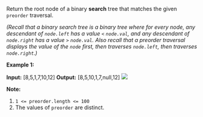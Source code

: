 
Return the root node of a binary  **search**  tree that matches the given  `preorder`  traversal.

_(Recall that a binary search tree is a binary tree where for every  node, any descendant of  `node.left`  has a value  `<` `node.val`, and any descendant of  `node.right`  has a value  `>` `node.val`. Also recall that a preorder traversal displays the value of the `node`  first, then traverses  `node.left`, then traverses  `node.right`.)_

**Example 1:**

**Input:** [8,5,1,7,10,12]
**Output:** [8,5,10,1,7,null,12]
![](https://assets.leetcode.com/uploads/2019/03/06/1266.png) 

**Note:**

1.  `1 <= preorder.length <= 100`
2.  The values of  `preorder`  are distinct.